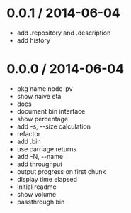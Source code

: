 
0.0.1 / 2014-06-04 
==================

 * add .repository and .description
 * add history

0.0.0 / 2014-06-04 
==================

 * pkg name node-pv
 * show naive eta
 * docs
 * document bin interface
 * show percentage
 * add -s, --size calculation
 * refactor
 * add .bin
 * use carriage returns
 * add -N, --name <name>
 * add throughput
 * output progress on first chunk
 * display time elapsed
 * initial readme
 * show volume
 * passthrough bin

